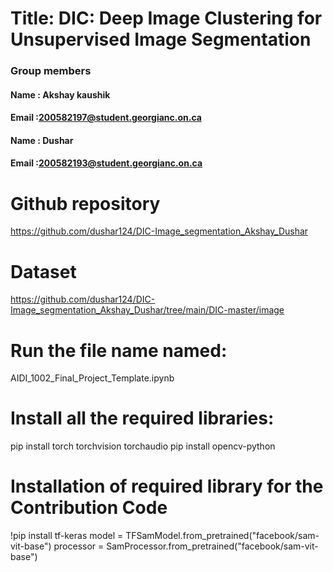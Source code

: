 # Title: DIC: Deep Image Clustering for Unsupervised Image Segmentation

### Group members
####  Name : Akshay kaushik
####  Email :200582197@student.georgianc.on.ca
####  Name : Dushar
####  Email :200582193@student.georgianc.on.ca



# Github repository
https://github.com/dushar124/DIC-Image_segmentation_Akshay_Dushar

# Dataset
https://github.com/dushar124/DIC-Image_segmentation_Akshay_Dushar/tree/main/DIC-master/image

# Run the file name named:
AIDI_1002_Final_Project_Template.ipynb


# Install all the required libraries:
pip install torch torchvision torchaudio
pip install opencv-python


# Installation of required library for the Contribution Code
!pip install tf-keras
model = TFSamModel.from_pretrained("facebook/sam-vit-base")
processor = SamProcessor.from_pretrained("facebook/sam-vit-base")

